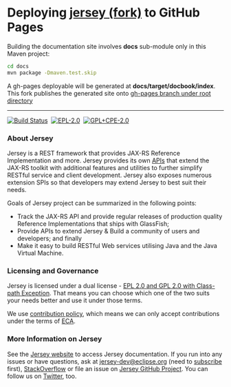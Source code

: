 [//]: # " Copyright (c) 2012, 2020 Oracle and/or its affiliates. All rights reserved. "
[//]: # "  "
[//]: # " This program and the accompanying materials are made available under the "
[//]: # " terms of the Eclipse Public License v. 2.0, which is available at "
[//]: # " http://www.eclipse.org/legal/epl-2.0. "
[//]: # "  "
[//]: # " This Source Code may also be made available under the following Secondary "
[//]: # " Licenses when the conditions for such availability set forth in the "
[//]: # " Eclipse Public License v. 2.0 are satisfied: GNU General Public License, "
[//]: # " version 2 with the GNU Classpath Exception, which is available at "
[//]: # " https://www.gnu.org/software/classpath/license.html. "
[//]: # "  "
[//]: # " SPDX-License-Identifier: EPL-2.0 OR GPL-2.0 WITH Classpath-exception-2.0 "

Deploying [jersey (fork)](https://github.com/QubitPi/jersey) to GitHub Pages
============================================================================

Building the documentation site involves **docs** sub-module only in this Maven project:

```bash
cd docs
mvn package -Dmaven.test.skip
```

A gh-pages deployable will be generated at **docs/target/docbook/index**. This fork publishes the generated site onto 
[gh-pages branch under root directory](https://github.com/QubitPi/jersey/tree/gh-pages)

---

[![Build Status](https://travis-ci.org/eclipse-ee4j/jersey.svg?branch=master)](https://travis-ci.org/eclipse-ee4j/jersey)
&nbsp;[![EPL-2.0](./etc/epl.svg)](https://www.eclipse.org/legal/epl-2.0/)
&nbsp;[![GPL+CPE-2.0](./etc/gpl.svg)](https://www.gnu.org/software/classpath/license.html)

### About Jersey

Jersey is a REST framework that provides JAX-RS Reference Implementation and more.
Jersey provides its own [APIs][jersey-api] that extend the JAX-RS toolkit with
additional features and utilities to further simplify RESTful service and client
development. Jersey also exposes numerous extension SPIs so that developers may
extend Jersey to best suit their needs.

Goals of Jersey project can be summarized in the following points:

*   Track the JAX-RS API and provide regular releases of production quality
    Reference Implementations that ships with GlassFish;
*   Provide APIs to extend Jersey & Build a community of users and developers;
    and finally
*   Make it easy to build RESTful Web services utilising Java and the
    Java Virtual Machine.

### Licensing and Governance
Jersey is licensed under a dual license - [EPL 2.0 and GPL 2.0 with Class-path Exception](LICENSE.md).
That means you can choose which one of the two suits your needs better and use it under those terms.

We use [contribution policy](CONTRIBUTING.md), which means we can only accept contributions under
 the terms of [ECA][eca].

### More Information on Jersey
See the [Jersey website][jersey-web] to access Jersey documentation. If you run into any issues or have questions,
ask at [jersey-dev@eclipse.org][jersey-users] (need to [subscribe][jersey-users-subscribe] first),
[StackOverflow][jersey-so] or file an issue on [Jersey GitHub Project][jersey-issues].
You can follow us on [Twitter][jersey-twitter], too.

[eca]: http://www.eclipse.org/legal/ECA.php
[jersey-api]: https://jersey.github.io/apidocs/latest/jersey/index.html
[jersey-issues]: https://github.com/eclipse-ee4j/jersey/issues
[jersey-so]: http://stackoverflow.com/questions/tagged/jersey
[jersey-users]: mailto:jersey-dev@eclipse.org
[jersey-users-subscribe]: https://accounts.eclipse.org/mailing-list/jersey-dev
[jersey-web]: https://projects.eclipse.org/projects/ee4j.jersey
[jersey-twitter]: https://twitter.com/gf_jersey
